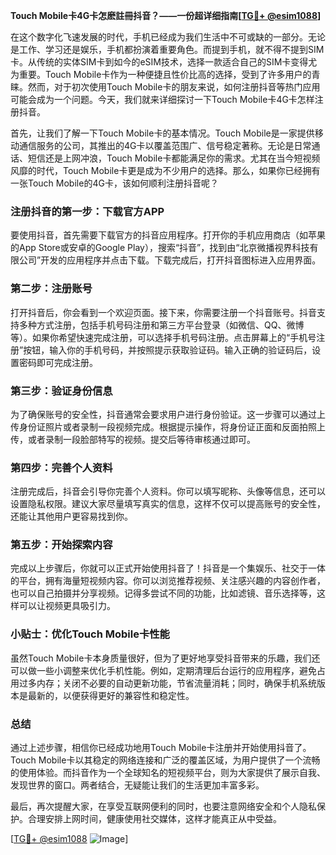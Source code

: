 **Touch Mobile卡4G卡怎麽註冊抖音？——一份超详细指南[[TG💪+ @esim1088](https://t.me/s/esim1088)]**

在这个数字化飞速发展的时代，手机已经成为我们生活中不可或缺的一部分。无论是工作、学习还是娱乐，手机都扮演着重要角色。而提到手机，就不得不提到SIM卡。从传统的实体SIM卡到如今的eSIM技术，选择一款适合自己的SIM卡变得尤为重要。Touch Mobile卡作为一种便捷且性价比高的选择，受到了许多用户的青睐。然而，对于初次使用Touch Mobile卡的朋友来说，如何注册抖音等热门应用可能会成为一个问题。今天，我们就来详细探讨一下Touch Mobile卡4G卡怎样注册抖音。

首先，让我们了解一下Touch Mobile卡的基本情况。Touch Mobile是一家提供移动通信服务的公司，其推出的4G卡以覆盖范围广、信号稳定著称。无论是日常通话、短信还是上网冲浪，Touch Mobile卡都能满足你的需求。尤其在当今短视频风靡的时代，Touch Mobile卡更是成为不少用户的选择。那么，如果你已经拥有一张Touch Mobile的4G卡，该如何顺利注册抖音呢？

### 注册抖音的第一步：下载官方APP

要使用抖音，首先需要下载官方的抖音应用程序。打开你的手机应用商店（如苹果的App Store或安卓的Google Play），搜索“抖音”，找到由“北京微播视界科技有限公司”开发的应用程序并点击下载。下载完成后，打开抖音图标进入应用界面。

### 第二步：注册账号

打开抖音后，你会看到一个欢迎页面。接下来，你需要注册一个抖音账号。抖音支持多种方式注册，包括手机号码注册和第三方平台登录（如微信、QQ、微博等）。如果你希望快速完成注册，可以选择手机号码注册。点击屏幕上的“手机号注册”按钮，输入你的手机号码，并按照提示获取验证码。输入正确的验证码后，设置密码即可完成注册。

### 第三步：验证身份信息

为了确保账号的安全性，抖音通常会要求用户进行身份验证。这一步骤可以通过上传身份证照片或者录制一段视频完成。根据提示操作，将身份证正面和反面拍照上传，或者录制一段脸部特写的视频。提交后等待审核通过即可。

### 第四步：完善个人资料

注册完成后，抖音会引导你完善个人资料。你可以填写昵称、头像等信息，还可以设置隐私权限。建议大家尽量填写真实的信息，这样不仅可以提高账号的安全性，还能让其他用户更容易找到你。

### 第五步：开始探索内容

完成以上步骤后，你就可以正式开始使用抖音了！抖音是一个集娱乐、社交于一体的平台，拥有海量短视频内容。你可以浏览推荐视频、关注感兴趣的内容创作者，也可以自己拍摄并分享视频。记得多尝试不同的功能，比如滤镜、音乐选择等，这样可以让视频更具吸引力。

### 小贴士：优化Touch Mobile卡性能

虽然Touch Mobile卡本身质量很好，但为了更好地享受抖音带来的乐趣，我们还可以做一些小调整来优化手机性能。例如，定期清理后台运行的应用程序，避免占用过多内存；关闭不必要的自动更新功能，节省流量消耗；同时，确保手机系统版本是最新的，以便获得更好的兼容性和稳定性。

### 总结

通过上述步骤，相信你已经成功地用Touch Mobile卡注册并开始使用抖音了。Touch Mobile卡以其稳定的网络连接和广泛的覆盖区域，为用户提供了一个流畅的使用体验。而抖音作为一个全球知名的短视频平台，则为大家提供了展示自我、发现世界的窗口。两者结合，无疑能让我们的生活更加丰富多彩。

最后，再次提醒大家，在享受互联网便利的同时，也要注意网络安全和个人隐私保护。合理安排上网时间，健康使用社交媒体，这样才能真正从中受益。

[[TG💪+ @esim1088](https://t.me/s/esim1088) ![Image](https://i.postimg.cc/4NQfJmqS/Snipaste-2025-05-13-00-14-12.png)]